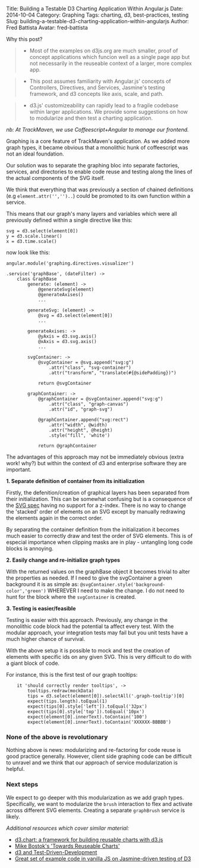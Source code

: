 Title: Building a Testable D3 Charting Application Within Angular.js
Date: 2014-10-04
Category: Graphing
Tags: charting, d3, best-practices, testing
Slug: building-a-testable-d3-charting-application-within-angularjs
Author: Fred Battista
Avatar: fred-battista

Why this post?

> * Most of the examples on d3js.org are much smaller, proof of concept applications which funcion well as a single page app but not necessarily in the reuseable context of a larger, more complex app.

> * This post assumes familiarity with Angular.js' concepts of Controllers, Directives, and Services, Jasmine's testing framework, and d3 concepts like axis, scale, and path.

> * d3.js' customizeability can rapidly lead to a fragile codebase within larger applications. We provide some suggestions on how to modularize and then test a charting application.

*nb: At TrackMaven, we use Coffeescript+Angular to manage our frontend.*

Graphing is a core feature of TrackMaven's application. As we added more graph types, it became obvious that a monolithic hunk of coffeescript was not an ideal foundation. 

Our solution was to separate the graphing bloc into separate factories, services, and directories to enable code reuse and testing along the lines of the actual components of the SVG itself. 

We think that everything that was previously a section of chained definitions (e.g `element.attr('','')..`) could be promoted to its own function within a service. 

This means that our graph's many layers and variables which were all previously defined within a single directive like this:


	svg = d3.select(element[0])
	y = d3.scale.linear()
	x = d3.time.scale()


now look like this:

	angular.module('graphing.directives.visualizer')

	.service('graphBase', (dateFilter) ->
    	class GraphBase
        	generate: (element) ->
            	@generateSvg(element)
            	@generateAxises()
            	...

        	generateSvg: (element) ->
            	@svg = d3.select(element[0])
            	...

	        generateAxises: ->
            	@yAxis = d3.svg.axis()
            	@xAxis = d3.svg.axis()
            	...
            	
            svgContainer: ->
            	@svgContainer = @svg.append("svg:g")
                	.attr("class", "svg-container")
                	.attr("transform", "translate(#{@sidePadding})")

	            return @svgContainer
     
            graphContainer: ->
            	@graphContainer = @svgContainer.append("svg:g")
                	.attr("class", "graph-canvas")
                	.attr("id", "graph-svg")

     	       	@graphContainer.append("svg:rect")
                	.attr("width", @width)
                	.attr("height", @height)
                	.style("fill", 'white')
                	
                return @graphContainer
                
The advantages of this approach may not be immediately obvious (extra work! why?) but within the context of d3 and enterprise software they are important.

**1. Separate definition of container from its initialization**

Firstly, the defenition/creation of graphical layers has been separated from their initialization. This can be somewhat confusing but is a consequence of the [SVG spec](http://www.w3.org/TR/SVG/) having no support for a z-index. There is no way to change the 'stacked' order of elements on an SVG except by manually redrawing the elements again in the correct order.

By separating the container definition from the initialization it becomes much easier to correctly draw and test the order of SVG elements. This is of especial importance when clipping masks are in play - untangling long code blocks is annoying. 

**2. Easily change and re-initialize graph types**

With the returned values on the graphBase object it becomes trivial to alter the properties as needed. If I need to give the svgContainer a green background it is as simple as: `@svgContainer.style('background-color','green')` WHEREVER I need to make the change. I do not need to hunt for the block where the `svgContainer` is created.

**3. Testing is easier/feasible**

Testing is easier with this approach. Previously, any change in the monolithic code block had the potential ta affect every test. With the modular approach, your integration tests may fail but you unit tests have a much higher chance of survival.

With the above setup it is possible to mock and test the creation of elements with specific ids on any given SVG. This is very difficult to do with a giant block of code.  

For instance, this is the first test of our graph tooltips:

        it 'should correctly render tooltips', ->
            tooltips.redraw(mockData)
            tips = d3.select(element[0]).selectAll('.graph-tooltip')[0]
            expect(tips.length).toEqual(1)
            expect(tips[0].style['left']).toEqual('32px')
            expect(tips[0].style['top']).toEqual('10px')
            expect(element[0].innerText).toContain('100')
            expect(element[0].innerText).toContain('XXXXXX-BBBBB')

### None of the above is revolutionary

Nothing above is news: modularizing and re-factoring for code reuse is good practice generally. However, client side graphing code can be difficult to unravel and we think that our approach of service modularization is helpful.

### Next steps

We expect to go deeper with this modularization as we add graph types. Specifically, we want to modularize the `brush` interaction to flex and activate across different SVG elements. Creating a separate `graphBrush` service is likely.


*Additional resources which cover similar material:*

*  [d3.chart: a framework for building reusable charts with d3.js](http://misoproject.com/d3-chart/) 
*  [Mike Bostok's 'Towards Reuseable Charts'](http://bost.ocks.org/mike/chart/)
*  [d3 and Test-Driven-Development](http://pivotallabs.com/d3-test-driven-development/)
*  [Great set of example code in vanilla JS on Jasmine-driven testing of D3](https://github.com/stevenalexander/d3-testing)
